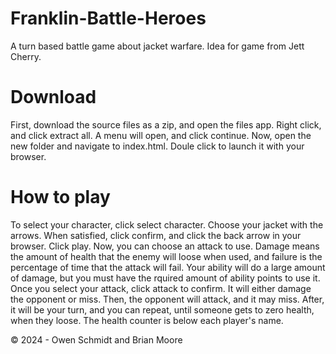 # Franklin-Battle-Heroes
A turn based battle game about jacket warfare. Idea for game from Jett Cherry.

# Download
First, download the source files as a zip, and open the files app. Right click, and click extract all. A menu will open, and click continue. Now, open the new folder and navigate to index.html. Doule click to launch it with your browser.

# How to play
To select your character, click select character. Choose your jacket with the arrows. 
When satisfied, click confirm, and click the back arrow in your browser. Click play. Now, you can choose an attack to use. Damage means the amount of health that the enemy will loose when used, and failure is the percentage of time that the attack will fail. Your ability will do a large amount of damage, but you must have the rquired amount of ability points to use it. Once you select your attack, click attack to confirm. It will either damage the opponent or miss. Then, the opponent will attack, and it may miss. After, it will be your turn, and you can repeat, until someone gets to zero health, when they loose. The health counter is below each player's name.

© 2024 - Owen Schmidt and Brian Moore
